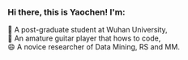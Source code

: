 ### Hi there, this is Yaochen! I'm:
 🔭 A post-graduate student at Wuhan University,   
 🌱 An amature guitar player that hows to code,   
 😄 A novice researcher of Data Mining, RS and MM.  
